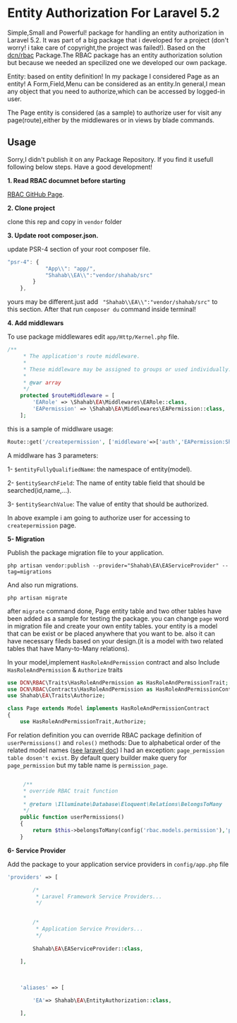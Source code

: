 # Entity Authorization For Laravel 5.2
Simple,Small and Powerful! package for handling an entity authorization in Laravel 5.2.
It was part of a big package that i developed for a project (don't worry! i take care of copyright,the project was failed!).
Based on the [dcn/rbac](https://github.com/mbm-rafal/RBAC) Package.The RBAC package has an entity authorization solution but because we needed an specilized one we developed our own package.


Entity: based on entity definition! In my package I considered Page as an entity! A Form,Field,Menu can be considered as an entity.In general,I mean any object that you need to authorize,which can be accessed by logged-in user.

The Page entity is considered (as a sample) to authorize user for visit any page(route),either by the middlewares or in views by blade commands.

## Usage
Sorry,I didn't publish it on any Package Repository. If you find it usefull following below steps. Have a good development!

 **1. Read RBAC documnet before starting**
 
[RBAC GitHub Page](https://github.com/mbm-rafal/RBAC).


 **2. Clone project**
 
clone this rep and copy in `vendor` folder

 **3. Update root composer.json.**

update PSR-4 section of your root composer file.
```js
"psr-4": {
            "App\\": "app/",
            "Shahab\\EA\\":"vendor/shahab/src"
        }
    },
```
yours may be different.just add ` "Shahab\\EA\\":"vendor/shahab/src"` to this section.
After that run `composer du` command inside terminal!

**4. Add middlewars**

To use package middlewares edit `app/Http/Kernel.php` file.
```php
/**
     * The application's route middleware.
     *
     * These middleware may be assigned to groups or used individually.
     *
     * @var array
     */
    protected $routeMiddleware = [
        'EARole' => \Shahab\EA\Middlewares\EARole::class,
        'EAPermission' => \Shahab\EA\Middlewares\EAPermission::class,
    ];

```

this is a sample of middlware usage:
```php
Route::get('/createpermission', ['middleware'=>['auth','EAPermission:Shahab\EA\Models\Page,name,createpermission'],'uses'=>'HomeController@create_permission']);
```
A middlware has 3 parameters: 

1- `$entityFullyQualifiedName`: the namespace of entity(model).

2- `$entitySearchField`: The name of entity table field that should be searched(id,name,...).

3- `$entitySearchValue`: The value of entity that should be authorized.

In above example i am going to authorize user for accessing to `createpermission` page.

**5- Migration**

Publish the package migration file to your application.

    php artisan vendor:publish --provider="Shahab\EA\EAServiceProvider" --tag=migrations

And also run migrations.

    php artisan migrate
    
after `migrate` command done, Page entity table and two other tables have been added as a sample for testing the package. you can change `page` word in migration file and create your own entity tables. your entity is a model that can be exist or be placed anywhere that you want to be. also it can have necessary fileds based on your design.(it is a model with two related tables that have Many-to-Many relations).

In your model,implement `HasRoleAndPermission` contract and also Include `HasRoleAndPermission` & `Authorize` traits 

```php
use DCN\RBAC\Traits\HasRoleAndPermission as HasRoleAndPermissionTrait;
use DCN\RBAC\Contracts\HasRoleAndPermission as HasRoleAndPermissionContract;
use Shahab\EA\Traits\Authorize;

class Page extends Model implements HasRoleAndPermissionContract
{
    use HasRoleAndPermissionTrait,Authorize;
```

For relation definition you can override RBAC package definition of `userPermissions()` and `roles()` methods:
Due to alphabetical order of the related model names ([see laravel doc](https://laravel.com/docs/5.2/eloquent-relationships#many-to-many)) I had an exception: `page_permission table dosen't exist`. By default query builder make query for `page_permission` but my table name is `permission_page`.

```php

     /**
     * override RBAC trait function
     *
     * @return \Illuminate\Database\Eloquent\Relations\BelongsToMany
     */
    public function userPermissions()
    {
        return $this->belongsToMany(config('rbac.models.permission'),'permission_page')->withTimestamps()->withPivot('granted');
    }

```


**6- Service Provider**

Add the package to your application service providers in `config/app.php` file
```php
'providers' => [

        /*
         * Laravel Framework Service Providers...
         */
       

        /*
         * Application Service Providers...
         */
       
        Shahab\EA\EAServiceProvider::class,

    ],
    
    
    
    'aliases' => [

        'EA'=> Shahab\EA\EntityAuthorization::class,

    ],

```

